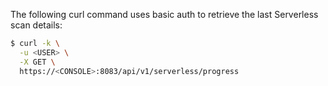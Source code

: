 The following curl command uses basic auth to retrieve the last Serverless scan details:

```bash
$ curl -k \
  -u <USER> \
  -X GET \
  https://<CONSOLE>:8083/api/v1/serverless/progress
```
